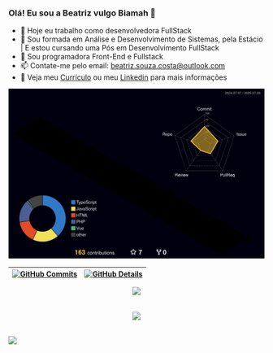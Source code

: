 ### Olá! Eu sou a Beatriz vulgo Biamah 👋

- 🔭 Hoje eu trabalho como desenvolvedora FullStack
- 🌱 Sou formada em Análise e Desenvolvimento de Sistemas, pela Estácio | E estou cursando uma Pós em Desenvolvimento FullStack
- 👯 Sou programadora Front-End e Fullstack
- 📫 Contate-me pelo email: beatriz.souza.costa@outlook.com
- 📃 Veja meu <a href="https://drive.google.com/file/d/1MfmgWa-a2QKBR-x7fJ-kdEVW1hWoBO-P/view?usp=drive_link" target="_blank">Currículo</a> ou meu <a href="https://www.linkedin.com/in/beatriz-souza-espitalher/" target="_blank">Linkedin</a> para mais informações

<!-- Se você adicionou o arquivo SVG conforme instruído acima, esta imagem vai funcionar -->
![Status](https://raw.githubusercontent.com/Biamah/Biamah/main/profile-3d-contrib/profile-night-rainbow.svg)

| [![GitHub Commits](http://github-profile-summary-cards.vercel.app/api/cards/productive-time?username=biamah&theme=dracula&utcOffset=-3)](https://github.com/vn7n24fzkq/github-profile-summary-cards) | [![GitHub Details](http://github-profile-summary-cards.vercel.app/api/cards/profile-details?username=biamah&theme=dracula)](https://github.com/vn7n24fzkq/github-profile-summary-cards) |  
| ----------- | ----------- |

<div align="center">
  <a href="https://skillicons.dev">
    <img src="https://skillicons.dev/icons?i=js,ts,react,next,vue,html,css,sass,tailwind,git,github,figma,nodejs,express,postgres,python,docker,vscode,java,kotlin,angular" />
  </a>
</div>

##

<div align="center">
  <img src="https://github-profile-trophy.vercel.app/?username=biamah&row=1&column=6&theme=dracula&margin-w=15&margin-h=15"/>
</div>

##

<div>
  <a href="https://www.linkedin.com/in/beatriz-souza-espitalher/"><img src="https://img.shields.io/badge/LinkedIn-0077B5?style=for-the-badge&logo=linkedin&logoColor=white"></a>
</div>
